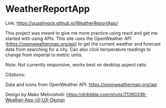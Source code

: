 # WeatherReportApp

Link: https://quashnock.github.io/WeatherReportApp/

This project was meant to give me more practice using react and
get me started with using APIs. This site uses the OpenWeather API
(https://openweathermap.org/api) to get the current weather and 
forecast data from searching for a city. Can also click temperature readings
to change from imperial to metric units.

Note:
  Not currently responsive, works best on desktop aspect ratio

Citations:

  Data and icons from OpenWeather API: https://openweathermap.org/api
  
  Design by Mako Metivishvili: https://dribbble.com/shots/21260336-Weather-App-UI-UX-Design
